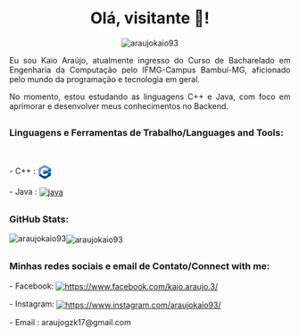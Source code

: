 <h1 align="center">Olá, visitante 👋!</h1>
<p align="center">
  <img src="https://komarev.com/ghpvc/?username=araujokaio93&label=Visitas%20ao%20Perfil/Profile%20Views&color=b31919&style=flat-square" alt="araujokaio93"/>
</p>
<p align="justify">Eu sou Kaio Araújo, atualmente ingresso do Curso de Bacharelado em Engenharia da Computação pelo IFMG-Campus Bambuí-MG, aficionado pelo mundo da programação e tecnologia em geral.</p>
<p align="justify">No momento, estou estudando as linguagens C++ e Java, com foco em aprimorar e desenvolver meus conhecimentos no Backend.</p>

##
<h3 align="left">Linguagens e Ferramentas de Trabalho/Languages and Tools:</h3>
<br>
<p align="justify">
  - C++ : 
  <a href="https://www.w3schools.com/cpp/" target="_blank" rel="noreferrer">
    <img align="center" src="https://raw.githubusercontent.com/devicons/devicon/master/icons/cplusplus/cplusplus-original.svg" alt="cplusplus" width="25" height="25"/>
  </a>
</p>
<p align="justify">
  - Java : 
  <a href="https://dev.java/" target="_blank" rel="noreferrer">
    <img align="center" src="https://cdn.jsdelivr.net/gh/devicons/devicon/icons/java/java-original-wordmark.svg" alt="java" width="25" height="25"/>
  </a>
</p>

##

<h3 align="left">GitHub Stats:</h3>
<p align="justify">
  <img align="left" src="https://github-readme-stats.vercel.app/api/top-langs?username=araujokaio93&show_icons=true&theme=dracula&title_color=fffafa&text_color=faf4f4&locale=br&layout=compact" alt="araujokaio93"/>
</p>
<p align="justify">
  <img align="center" src="https://github-readme-stats.vercel.app/api?username=araujokaio93&show_icons=true&theme=dracula&title_color=fefbfb&text_color=fefbfb&locale=br" alt="araujokaio93"/>
</p>

##

<h3 align="left">Minhas redes sociais e email de Contato/Connect with me:</h3>
<p align="justify">
  - Facebook: 
  <a href="https://www.facebook.com/kaio.araujo.3/" target="blank">
    <img align="center" src="https://raw.githubusercontent.com/rahuldkjain/github-profile-readme-generator/master/src/images/icons/Social/facebook.svg" alt="https://www.facebook.com/kaio.araujo.3/" height="25" width="25"/>
  </a>
</p>
<p align="justify">
  - Instagram: 
  <a href="https://www.instagram.com/araujokaio93/" target="blank">
    <img align="center" src="https://raw.githubusercontent.com/rahuldkjain/github-profile-readme-generator/master/src/images/icons/Social/instagram.svg" alt="https://www.instagram.com/araujokaio93/" height="25" width="25"/>
  </a>
</p>
<p align="justify">- Email : araujogzk17@gmail.com</p
